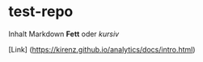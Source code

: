 # test-repo
Inhalt
Markdown **Fett** oder *kursiv*

[Link] (https://kirenz.github.io/analytics/docs/intro.html)
